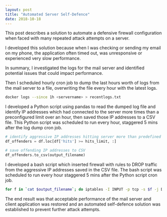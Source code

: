 ```yaml
---
layout: post
title: "Automated Server Self-Defence"
date: 2018-10-18
---
```


This post describes a solution to automate a defensive firewall configuration when faced with many repeated attack attempts on a server.

I developed this solution because when I was checking or sending my email on my phone, the application often timed out, was unresponsive or experienced very slow performance.

In summary, I investigated the logs for the mail server and identified potential issues that could impact performance.

Then I scheduled hourly cron job to dump the last hours worth of logs from the mail server to a file, overwriting the file every hour with the latest logs.

```bash
docker logs --since 1h <servername> > recentlogs.txt

```

I developed a Python script using pandas to read the dumped log file and identify IP addresses which had connected to the server more times than a preconfigured limit over an hour, then saved those IP addresses to a CSV file. This Python script was scheduled to run every hour, staggered 5 mins after the log dump cron job.

```python
# identify aggressive IP addresses hitting server more than predefined limit per hour
df_offenders = df.loc[df['hits'] >= hits_limit, :]

# save offending IP addresses to CSV
df_offenders.to_csv(output_filename)

```

I developed a bash script which inserted firewall with rules to DROP traffic from the aggressive IP addresses saved in the CSV file. The bash script was scheduled to run every hour staggered 5 mins after the Python script cron job.

```bash
for f in `cat $output_filename`; do iptables -I INPUT -p tcp -s $f -j DROP; done 

```

The end result was that acceptable performance of the mail server and client application was restored and an automated self-defence solution was established to prevent further attack attempts.
